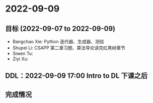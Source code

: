 # 2022-09-09
## 目标 (2022-09-07 to 2022-09-09)
- Bangchao Xie: Python 迭代器、生成器、测验
- Shupei Li: CSAPP 第二章习题、算法导论读完红黑树章节
- Siwen Tu:
- Ziyi Xu:

## DDL：2022-09-09 17:00 Intro to DL 下课之后

## 完成情况

